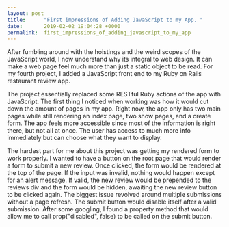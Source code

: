 ```yaml
---
layout: post
title:      "First impressions of Adding JavaScript to my App. "
date:       2019-02-02 19:04:28 +0000
permalink:  first_impressions_of_adding_javascript_to_my_app
---
```


After fumbling around with the hoistings and the weird scopes of the JavaScript world, I now understand why its integral to web design. It can make a web page feel much more than just a static object to be read. For my fourth project, I added a JavaScript front end to my Ruby on Rails restaurant review app. 

The project essentially replaced some RESTful Ruby actions of the app with JavaScript. The first thing I noticed when working was how it would cut down the amount of pages in my app. Right now, the app only has two main pages while still rendering an index page, two show pages, and a create form.  The app feels more accessible since most of the information is right there, but not all at once. The user has access to much more info immediately but can choose what they want to display. 

The hardest part for me about this project was getting my rendered form to work properly. I wanted to have a button on the root page that would render a form to submit a new review. Once clicked, the form would be rendered at the top of the page. If the input was invalid, nothing would happen except for an alert message. If valid, the new review would be prepended to the reviews div and the form would be hidden, awaiting the new review button to be clicked again. The biggest issue revolved around multiple submissions without a page refresh. The submit button would disable itself after a valid submission. After some googling, I found a property method that would allow me to call prop("disabled", false) to be called on the submit button.
